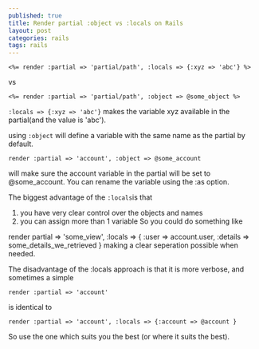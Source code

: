 ```yaml
---
published: true
title: Render partial :object vs :locals on Rails
layout: post
categories: rails
tags: rails
---
```


```erb
<%= render :partial => 'partial/path', :locals => {:xyz => 'abc'} %>
```
vs

```erb
<%= render :partial => 'partial/path', :object => @some_object %>
```

`:locals => {:xyz => 'abc'}` makes the variable xyz available in the partial(and the value is 'abc').

using `:object` will define a variable with the same name as the partial by default. 

```erb
render :partial => 'account', :object => @some_account
```

will make sure the account variable in the partial will be set to @some_account. You can rename the variable using the :as option.

The biggest advantage of the `:locals`is that

 1. you have very clear control over the objects and names
 2. you can assign more than 1 variable
 So you could do something like

render partial => 'some_view', :locals => { :user => account.user, :details => some_details_we_retrieved }
making a clear seperation possible when needed.

The disadvantage of the :locals approach is that it is more verbose, and sometimes a simple

```erb
render :partial => 'account'
```
is identical to

```erb
render :partial => 'account', :locals => {:account => @account }
```
So use the one which suits you the best (or where it suits the best).